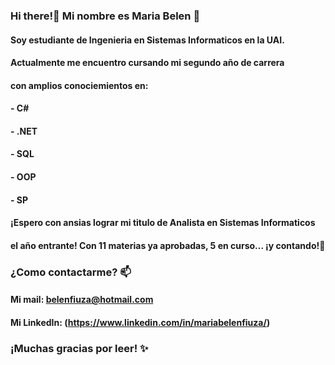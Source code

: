 
### Hi there!👋 Mi nombre es Maria Belen 🔭
#### Soy estudiante de Ingenieria en Sistemas Informaticos en la UAI. 
#### Actualmente me encuentro cursando mi segundo año de carrera 
#### con amplios conociemientos en:
####  - C#
####  - .NET
####  - SQL
####  - OOP
####  - SP
#### ¡Espero con ansias lograr mi titulo de Analista en Sistemas Informaticos
#### el año entrante! Con 11 materias ya aprobadas, 5 en curso... ¡y contando!🌱

### ¿Como contactarme? 📫 
#### Mi mail: belenfiuza@hotmail.com
#### Mi LinkedIn: (https://www.linkedin.com/in/mariabelenfiuza/)

### ¡Muchas gracias por leer! ✨

